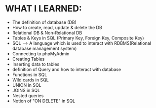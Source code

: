 # WHAT I LEARNED:

- The definition of database (DB)
- How to create, read, update & delete the DB 
- Relational DB & Non-Relational DB
- Tables & Keys in SQL (Primary Key, Foreign Key, Composite Key)
- SQL --> A language which is used to interact with RDBMS(Relational database management system)
- Connecting to phpMyAdmin
- Creating Tables
- Inserting data to tables
- definition of Query and how to interact with database
- Functions in SQL
- Wild cards in SQL
- UNION in SQL
- JOINS in SQL
- Nested queries
- Notion of "ON DELETE" in SQL